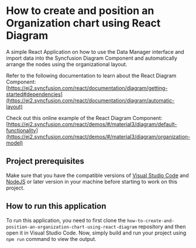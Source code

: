 # How to create and position an Organization chart using React Diagram
A simple React Application on how to use the Data Manager interface and import data into the Syncfusion Diagram Component and automatically arrange the nodes using the organizational layout.
   
Refer to the following documentation to learn about the React Diagram Component: 
[https://ej2.syncfusion.com/react/documentation/diagram/getting-started#dependencies](https://ej2.syncfusion.com/react/documentation/diagram/automatic-layout)

Check out this online example of the React Diagram Component:
[https://ej2.syncfusion.com/react/demos/#/material3/diagram/default-functionality](https://ej2.syncfusion.com/react/demos/#/material3/diagram/organization-model)

## Project prerequisites
Make sure that you have the compatible versions of [Visual Studio Code](https://code.visualstudio.com/download ) and [NodeJS](https://nodejs.org/en/download) or later version in your machine before starting to work on this project.

## How to run this application
To run this application, you need to first clone the 
`how-to-create-and-position-an-organization-chart-using-react-diagram` repository and then open it in Visual Studio Code. Now, simply build and run your project using `npm run` command to view the output.

